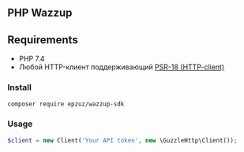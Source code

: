 ## PHP Wazzup

## Requirements
- PHP 7.4
- Любой HTTP-клиент поддерживающий [PSR-18 (HTTP-client)](https://www.php-fig.org/psr/psr-18/)

### Install
```bash
composer require epzuz/wazzup-sdk
```

### Usage
```php
$client = new Client('Your API token', new \GuzzleHttp\Client());
```


